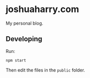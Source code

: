 # joshuaharry.com

My personal blog.

## Developing

Run:

```sh
npm start
```

Then edit the files in the `public` folder.
